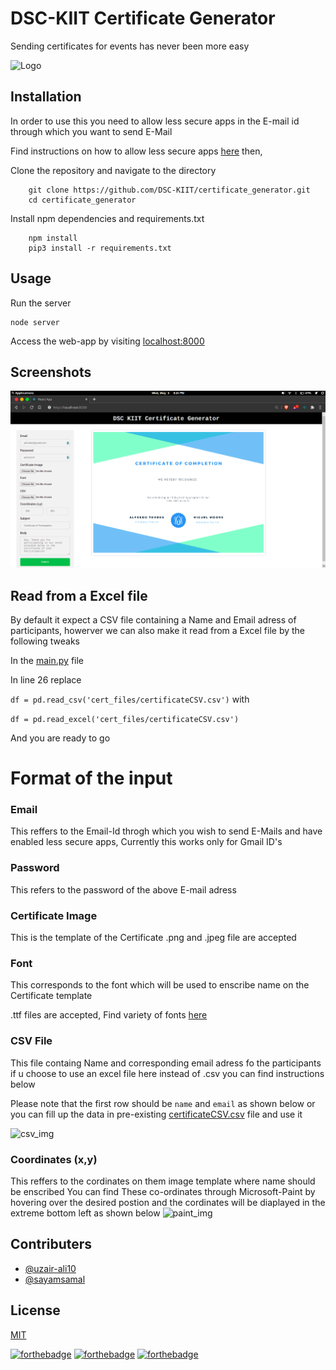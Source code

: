 
# DSC-KIIT Certificate Generator

Sending certificates for events has never been more easy 




  


  

    

  
![Logo](https://dev-to-uploads.s3.amazonaws.com/uploads/articles/th5xamgrr6se0x5ro4g6.png)

    
## Installation 
In order to use this you need to allow less secure apps in the E-mail id through which you want to send E-Mail

Find instructions on how to allow less secure apps [here](https://www.youtube.com/watch?v=Ee7PDsbfOUI) then,

Clone the repository and navigate to the directory

```
    git clone https://github.com/DSC-KIIT/certificate_generator.git
    cd certificate_generator
```

Install npm dependencies and requirements.txt
```
    npm install
    pip3 install -r requirements.txt
```
## Usage
Run the server
```
node server
```
Access the web-app by visiting [localhost:8000](http://localhost:8000)

## Screenshots

![prew_img](https://github.com/DSC-KIIT/certificate_generator/blob/main/images/prew_img.png)

  
## Read from a Excel file
By default it expect a CSV file containing a Name and Email adress of participants, howerver we can also make it read from a Excel file by the following tweaks

In the [main.py](https://github.com/DSC-KIIT/certificate_generator/blob/main/main.py) file 

In line 26 replace

 ```df = pd.read_csv('cert_files/certificateCSV.csv')```
with 

```df = pd.read_excel('cert_files/certificateCSV.csv')```

And you are ready to go
# Format of the input

### Email
This reffers to the Email-Id throgh which you wish to send E-Mails and have enabled less secure apps, Currently this works only for Gmail ID's
### Password
This refers to the password of the above E-mail adress

### Certificate Image
This is the template of the Certificate
.png and .jpeg file are accepted

### Font
This corresponds to the font which will be used to enscribe name on the Certificate template

.ttf files are accepted, Find variety of fonts [here](https://fonts.google.com/)

### CSV File 
This file containg Name and corresponding email adress fo the participants if u choose to use an excel file here instead of .csv you can find instructions below


Please note that the first row should be ```name```  and  `email`
as shown below 
or you can fill up the data in pre-existing [certificateCSV.csv](https://github.com/DSC-KIIT/certificate_generator/blob/main/cert_files/certificateCSV.csv) file and use it

![csv_img](https://github.com/DSC-KIIT/certificate_generator/blob/main/images/csv_img.png)

### Coordinates (x,y)
This reffers to the cordinates on them image template where name should be enscribed 
You can find These co-ordinates through Microsoft-Paint by hovering over the desired postion and the cordinates will be diaplayed in the extreme bottom left as shown below 
![paint_img](https://github.com/DSC-KIIT/certificate_generator/blob/main/images/paint_img.png)
## Contributers

- [@uzair-ali10](https://github.com/uzair-ali10/)
- [@sayamsamal](https://github.com/sayamsamal)

  
## License

[MIT](https://choosealicense.com/licenses/mit/)


[![forthebadge](https://forthebadge.com/images/badges/made-with-python.svg)](https://forthebadge.com)
[![forthebadge](https://forthebadge.com/images/badges/made-with-javascript.svg)](https://forthebadge.com)
[![forthebadge](https://forthebadge.com/images/badges/open-source.svg)](https://forthebadge.com)
